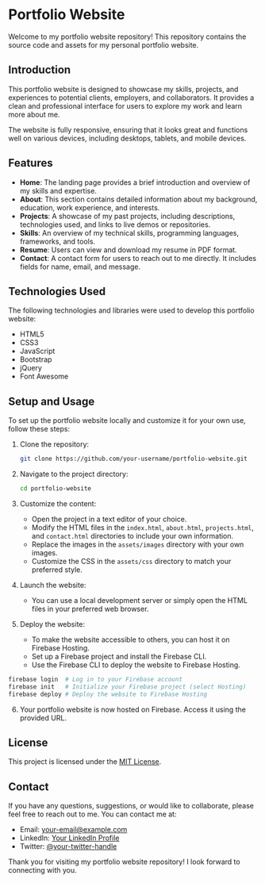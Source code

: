 # Portfolio Website

Welcome to my portfolio website repository! This repository contains the source code and assets for my personal portfolio website.

## Introduction

This portfolio website is designed to showcase my skills, projects, and experiences to potential clients, employers, and collaborators. It provides a clean and professional interface for users to explore my work and learn more about me.

The website is fully responsive, ensuring that it looks great and functions well on various devices, including desktops, tablets, and mobile devices.

## Features

- **Home**: The landing page provides a brief introduction and overview of my skills and expertise.
- **About**: This section contains detailed information about my background, education, work experience, and interests.
- **Projects**: A showcase of my past projects, including descriptions, technologies used, and links to live demos or repositories.
- **Skills**: An overview of my technical skills, programming languages, frameworks, and tools.
- **Resume**: Users can view and download my resume in PDF format.
- **Contact**: A contact form for users to reach out to me directly. It includes fields for name, email, and message.

## Technologies Used

The following technologies and libraries were used to develop this portfolio website:

- HTML5
- CSS3
- JavaScript
- Bootstrap
- jQuery
- Font Awesome

## Setup and Usage

To set up the portfolio website locally and customize it for your own use, follow these steps:

1. Clone the repository:

   ```bash
   git clone https://github.com/your-username/portfolio-website.git
   ```

2. Navigate to the project directory:

   ```bash
   cd portfolio-website
   ```

3. Customize the content:

   - Open the project in a text editor of your choice.
   - Modify the HTML files in the `index.html`, `about.html`, `projects.html`, and `contact.html` directories to include your own information.
   - Replace the images in the `assets/images` directory with your own images.
   - Customize the CSS in the `assets/css` directory to match your preferred style.

4. Launch the website:

   - You can use a local development server or simply open the HTML files in your preferred web browser.

5. Deploy the website:

   - To make the website accessible to others, you can host it on Firebase Hosting.
   - Set up a Firebase project and install the Firebase CLI.
   - Use the Firebase CLI to deploy the website to Firebase Hosting.

```bash
firebase login  # Log in to your Firebase account
firebase init   # Initialize your Firebase project (select Hosting)
firebase deploy # Deploy the website to Firebase Hosting
```

6. Your portfolio website is now hosted on Firebase. Access it using the provided URL.

## License

This project is licensed under the [MIT License](LICENSE).

## Contact

If you have any questions, suggestions, or would like to collaborate, please feel free to reach out to me. You can contact me at:

- Email: [your-email@example.com](mailto:your-email@example.com)
- LinkedIn: [Your LinkedIn Profile](https://www.linkedin.com/in/your-username)
- Twitter: [@your-twitter-handle](https://twitter.com/your-twitter-handle)

Thank you for visiting my portfolio website repository! I look forward to connecting with you.
